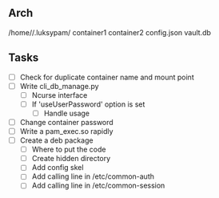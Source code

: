 ## Arch

/home/<user>/.luksypam/
	container1
	container2
	config.json
	vault.db

## Tasks

- [ ] Check for duplicate container name and mount point
- [ ] Write cli_db_manage.py
	- [ ] Ncurse interface
	- [ ] If 'useUserPassword' option is set
		- [ ] Handle usage
- [ ] Change container password
- [ ] Write a pam_exec.so rapidly
- [ ] Create a deb package
	- [ ] Where to put the code
	- [ ] Create hidden directory
	- [ ] Add config skel 
	- [ ] Add calling line in /etc/common-auth
	- [ ] Add calling line in /etc/common-session
